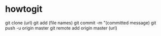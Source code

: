 # howtogit
git clone (url) git add (file names) git commit -m "(committed message) git push -u origin master git remote add origin master (url)
